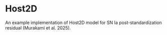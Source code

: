 # Host2D
An example implementation of Host2D model for SN Ia post-standardization residual (Murakami et al. 2025).
